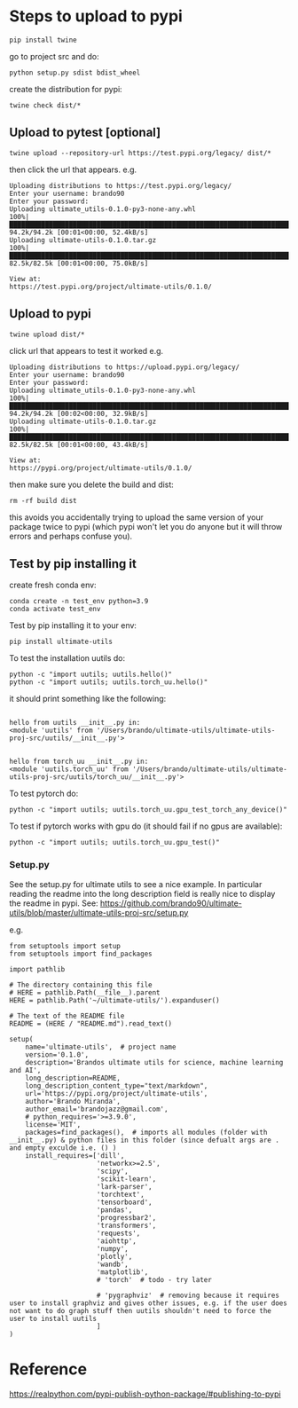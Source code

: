 # Steps to upload to pypi

```angular2html
pip install twine
```

go to project src and do:
```angular2html
python setup.py sdist bdist_wheel
```

create the distribution for pypi:
```angular2html
twine check dist/*
```

## Upload to pytest [optional]

```angular2html
twine upload --repository-url https://test.pypi.org/legacy/ dist/*
```
then click the url that appears. e.g.
```angular2html
Uploading distributions to https://test.pypi.org/legacy/
Enter your username: brando90
Enter your password: 
Uploading ultimate_utils-0.1.0-py3-none-any.whl
100%|██████████████████████████████████████████████████████████████████████████████████████████████████████████████████████████████████████████████████████████████████████████████████████████████████████████████████████████████████████████████████████████████████████████████████████████████████████████████████████████████████████████████████████████████████████████████████████| 94.2k/94.2k [00:01<00:00, 52.4kB/s]
Uploading ultimate-utils-0.1.0.tar.gz
100%|██████████████████████████████████████████████████████████████████████████████████████████████████████████████████████████████████████████████████████████████████████████████████████████████████████████████████████████████████████████████████████████████████████████████████████████████████████████████████████████████████████████████████████████████████████████████████████| 82.5k/82.5k [00:01<00:00, 75.0kB/s]

View at:
https://test.pypi.org/project/ultimate-utils/0.1.0/
```

## Upload to pypi

```angular2html
twine upload dist/*
```
click url that appears to test it worked e.g.
```angular2html
Uploading distributions to https://upload.pypi.org/legacy/
Enter your username: brando90
Enter your password: 
Uploading ultimate_utils-0.1.0-py3-none-any.whl
100%|██████████████████████████████████████████████████████████████████████████████████████████████████████████████████████████████████████████████████████████████████████████████████████████████████████████████████████████████████████████████████████████████████████████████████████████████████████████████████████████████████████████████████████████████████████████████████████| 94.2k/94.2k [00:02<00:00, 32.9kB/s]
Uploading ultimate-utils-0.1.0.tar.gz
100%|██████████████████████████████████████████████████████████████████████████████████████████████████████████████████████████████████████████████████████████████████████████████████████████████████████████████████████████████████████████████████████████████████████████████████████████████████████████████████████████████████████████████████████████████████████████████████████| 82.5k/82.5k [00:01<00:00, 43.4kB/s]

View at:
https://pypi.org/project/ultimate-utils/0.1.0/
```

then make sure you delete the build and dist:
```angular2html
rm -rf build dist
```
this avoids you accidentally trying to upload the same version of your package twice to pypi 
(which pypi won't let you do anyone but it will throw errors and perhaps confuse you).

## Test by pip installing it

create fresh conda env:
```angular2html
conda create -n test_env python=3.9
conda activate test_env
```

Test by pip installing it to your env:
```angular2html
pip install ultimate-utils
```

To test the installation uutils do:

```
python -c "import uutils; uutils.hello()"
python -c "import uutils; uutils.torch_uu.hello()"
```

it should print something like the following:

```

hello from uutils __init__.py in:
<module 'uutils' from '/Users/brando/ultimate-utils/ultimate-utils-proj-src/uutils/__init__.py'>


hello from torch_uu __init__.py in:
<module 'uutils.torch_uu' from '/Users/brando/ultimate-utils/ultimate-utils-proj-src/uutils/torch_uu/__init__.py'>

```

To test pytorch do:
```
python -c "import uutils; uutils.torch_uu.gpu_test_torch_any_device()"
```
To test if pytorch works with gpu do (it should fail if no gpus are available):
```
python -c "import uutils; uutils.torch_uu.gpu_test()"
```

### Setup.py

See the setup.py for ultimate utils to see a nice example. 
In particular reading the readme into the long description field is really nice to display the readme in pypi.
See: https://github.com/brando90/ultimate-utils/blob/master/ultimate-utils-proj-src/setup.py

e.g.

```
from setuptools import setup
from setuptools import find_packages

import pathlib

# The directory containing this file
# HERE = pathlib.Path(__file__).parent
HERE = pathlib.Path('~/ultimate-utils/').expanduser()

# The text of the README file
README = (HERE / "README.md").read_text()

setup(
    name='ultimate-utils',  # project name
    version='0.1.0',
    description='Brandos ultimate utils for science, machine learning and AI',
    long_description=README,
    long_description_content_type="text/markdown",
    url='https://pypi.org/project/ultimate-utils',
    author='Brando Miranda',
    author_email='brandojazz@gmail.com',
    # python_requires='>=3.9.0',
    license='MIT',
    packages=find_packages(),  # imports all modules (folder with __init__.py) & python files in this folder (since defualt args are . and empty exculde i.e. () )
    install_requires=['dill',
                      'networkx>=2.5',
                      'scipy',
                      'scikit-learn',
                      'lark-parser',
                      'torchtext',
                      'tensorboard',
                      'pandas',
                      'progressbar2',
                      'transformers',
                      'requests',
                      'aiohttp',
                      'numpy',
                      'plotly',
                      'wandb',
                      'matplotlib',
                      # 'torch'  # todo - try later

                      # 'pygraphviz'  # removing because it requires user to install graphviz and gives other issues, e.g. if the user does not want to do graph stuff then uutils shouldn't need to force the user to install uutils
                      ]
)
```

# Reference

https://realpython.com/pypi-publish-python-package/#publishing-to-pypi

